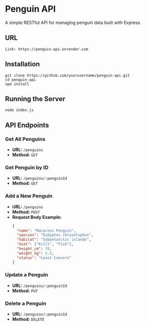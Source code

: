 # Penguin API

A simple RESTful API for managing penguin data built with Express.

## URL

```
Link: https://penguin-api.onrender.com
```

## Installation

```
git clone https://github.com/yourusername/penguin-api.git
cd penguin-api
npm install
```

## Running the Server

```
node index.js
```

## API Endpoints

### Get All Penguins

- **URL:** `/penguins`
- **Method:** `GET`

### Get Penguin by ID

- **URL:** `/penguins/:penguinId`
- **Method:** `GET`

### Add a New Penguin

- **URL:** `/penguins`
- **Method:** `POST`
- **Request Body Example:**
  ```json
  {
    "name": "Macaroni Penguin",
    "species": "Eudyptes chrysolophus",
    "habitat": "Subantarctic islands",
    "diet": ["Krill", "Fish"],
    "height_cm": 70,
    "weight_kg": 5.5,
    "status": "Least Concern"
  }
  ```

### Update a Penguin

- **URL:** `/penguins/:penguinId`
- **Method:** `PUT`

### Delete a Penguin

- **URL:** `/penguins/:penguinId`
- **Method:** `DELETE`
